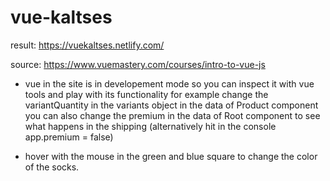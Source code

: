 # vue-kaltses
result: https://vuekaltses.netlify.com/

source: https://www.vuemastery.com/courses/intro-to-vue-js

* vue in the site is in developement mode so you can inspect it with vue tools and play with its functionality 
  for example change the variantQuantity in the variants object in the data of Product component
  you can also change the premium in the data of Root component to see what happens in the shipping (alternatively hit in the console
  app.premium = false)
  
* hover with the mouse in the green and blue square to change the color of the socks.
